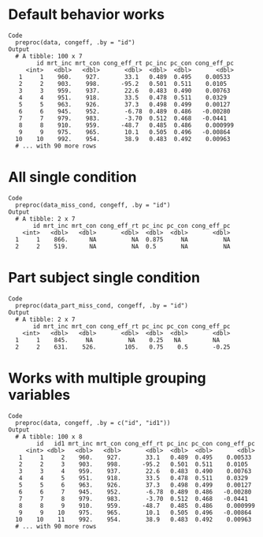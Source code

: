 # Default behavior works

    Code
      preproc(data, congeff, .by = "id")
    Output
      # A tibble: 100 x 7
            id mrt_inc mrt_con cong_eff_rt pc_inc pc_con cong_eff_pc
         <int>   <dbl>   <dbl>       <dbl>  <dbl>  <dbl>       <dbl>
       1     1    960.    927.       33.1   0.489  0.495    0.00533 
       2     2    903.    998.      -95.2   0.501  0.511    0.0105  
       3     3    959.    937.       22.6   0.483  0.490    0.00763 
       4     4    951.    918.       33.5   0.478  0.511    0.0329  
       5     5    963.    926.       37.3   0.498  0.499    0.00127 
       6     6    945.    952.       -6.78  0.489  0.486   -0.00280 
       7     7    979.    983.       -3.70  0.512  0.468   -0.0441  
       8     8    910.    959.      -48.7   0.485  0.486    0.000999
       9     9    975.    965.       10.1   0.505  0.496   -0.00864 
      10    10    992.    954.       38.9   0.483  0.492    0.00963 
      # ... with 90 more rows

# All single condition

    Code
      preproc(data_miss_cond, congeff, .by = "id")
    Output
      # A tibble: 2 x 7
           id mrt_inc mrt_con cong_eff_rt pc_inc pc_con cong_eff_pc
        <int>   <dbl>   <dbl>       <dbl>  <dbl>  <dbl>       <dbl>
      1     1    866.      NA          NA  0.875     NA          NA
      2     2    519.      NA          NA  0.5       NA          NA

# Part subject single condition

    Code
      preproc(data_part_miss_cond, congeff, .by = "id")
    Output
      # A tibble: 2 x 7
           id mrt_inc mrt_con cong_eff_rt pc_inc pc_con cong_eff_pc
        <int>   <dbl>   <dbl>       <dbl>  <dbl>  <dbl>       <dbl>
      1     1    845.     NA          NA    0.25   NA         NA   
      2     2    631.    526.        105.   0.75    0.5       -0.25

# Works with multiple grouping variables

    Code
      preproc(data, congeff, .by = c("id", "id1"))
    Output
      # A tibble: 100 x 8
            id   id1 mrt_inc mrt_con cong_eff_rt pc_inc pc_con cong_eff_pc
         <int> <dbl>   <dbl>   <dbl>       <dbl>  <dbl>  <dbl>       <dbl>
       1     1     2    960.    927.       33.1   0.489  0.495    0.00533 
       2     2     3    903.    998.      -95.2   0.501  0.511    0.0105  
       3     3     4    959.    937.       22.6   0.483  0.490    0.00763 
       4     4     5    951.    918.       33.5   0.478  0.511    0.0329  
       5     5     6    963.    926.       37.3   0.498  0.499    0.00127 
       6     6     7    945.    952.       -6.78  0.489  0.486   -0.00280 
       7     7     8    979.    983.       -3.70  0.512  0.468   -0.0441  
       8     8     9    910.    959.      -48.7   0.485  0.486    0.000999
       9     9    10    975.    965.       10.1   0.505  0.496   -0.00864 
      10    10    11    992.    954.       38.9   0.483  0.492    0.00963 
      # ... with 90 more rows

